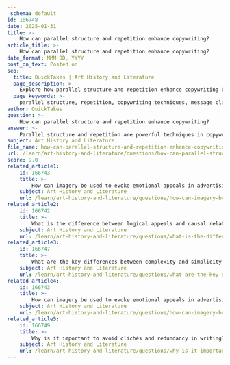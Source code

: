 ```yaml
---
_schema: default
id: 166748
date: 2025-01-31
title: >-
    How can parallel structure and repetition enhance copywriting?
article_title: >-
    How can parallel structure and repetition enhance copywriting?
date_format: MMM DD, YYYY
post_on_text: Posted on
seo:
  title: QuickTakes | Art History and Literature
  page_description: >-
    Explore how parallel structure and repetition enhance copywriting by creating clarity, rhythm, and emotional impact, making messages more engaging and memorable.
  page_keywords: >-
    parallel structure, repetition, copywriting techniques, message clarity, brand memorability, persuasion, emotional impact, engaging copy, advertising strategies, audience connection
author: QuickTakes
question: >-
    How can parallel structure and repetition enhance copywriting?
answer: >-
    Parallel structure and repetition are powerful techniques in copywriting that can significantly enhance the effectiveness of the message being conveyed. Here’s how they work:\n\n### Parallel Structure\nParallel structure involves using similar grammatical forms in a series of phrases or sentences. This technique creates rhythm and clarity, making the copy more engaging and easier to read. For example, a tagline like "Eat Fresh, Live Fresh, Be Fresh" employs parallel structure to emphasize the brand's message. The repetition of the phrase structure not only reinforces the brand's core values but also makes the tagline memorable.\n\n**Benefits of Parallel Structure:**\n1. **Clarity:** It helps in organizing thoughts and ideas, making the message clearer to the audience.\n2. **Rhythm:** The repetitive nature creates a pleasing rhythm that can draw readers in and keep them engaged.\n3. **Emphasis:** It highlights key points, making them stand out in the reader's mind.\n\n### Repetition\nRepetition, as a standalone technique, involves reiterating words, phrases, or ideas to reinforce a message. This can be particularly effective in advertising, where the goal is to create a lasting impression. For instance, repeating a brand name or slogan throughout the copy can help embed it in the audience's memory.\n\n**Benefits of Repetition:**\n1. **Memorability:** Repeated phrases are more likely to stick in the audience's mind, increasing brand recall.\n2. **Persuasiveness:** Repetition can create a sense of urgency or importance, persuading the audience to take action.\n3. **Emotional Impact:** By repeating emotionally charged phrases, copywriters can enhance the emotional appeal of the message, tapping into the audience's feelings.\n\n### Combined Effect\nWhen used together, parallel structure and repetition can create a powerful impact. For example, a campaign might use a series of parallel phrases that are repeated throughout various media, reinforcing the brand's message and making it more persuasive. This combination not only enhances readability but also strengthens the emotional connection with the audience.\n\nIn summary, both parallel structure and repetition are essential tools in a copywriter's arsenal. They help create engaging, memorable, and persuasive copy that resonates with the audience, ultimately driving the desired action.
subject: Art History and Literature
file_name: how-can-parallel-structure-and-repetition-enhance-copywriting.md
url: /learn/art-history-and-literature/questions/how-can-parallel-structure-and-repetition-enhance-copywriting
score: 9.0
related_article1:
    id: 166743
    title: >-
        How can imagery be used to evoke emotional appeals in advertising?
    subject: Art History and Literature
    url: /learn/art-history-and-literature/questions/how-can-imagery-be-used-to-evoke-emotional-appeals-in-advertising
related_article2:
    id: 166742
    title: >-
        What is the difference between logical appeals and causal relationships in logos?
    subject: Art History and Literature
    url: /learn/art-history-and-literature/questions/what-is-the-difference-between-logical-appeals-and-causal-relationships-in-logos
related_article3:
    id: 166747
    title: >-
        What are the key differences between complexity and simplicity in writing style?
    subject: Art History and Literature
    url: /learn/art-history-and-literature/questions/what-are-the-key-differences-between-complexity-and-simplicity-in-writing-style
related_article4:
    id: 166743
    title: >-
        How can imagery be used to evoke emotional appeals in advertising?
    subject: Art History and Literature
    url: /learn/art-history-and-literature/questions/how-can-imagery-be-used-to-evoke-emotional-appeals-in-advertising
related_article5:
    id: 166749
    title: >-
        Why is it important to avoid clichés and redundancy in writing?
    subject: Art History and Literature
    url: /learn/art-history-and-literature/questions/why-is-it-important-to-avoid-clichs-and-redundancy-in-writing
---
```


&nbsp;
